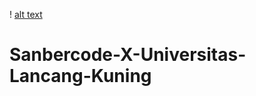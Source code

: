 ! [alt text](https://github.com/ABDR01/Sanbercode-X-Universitas-Lancang-Kuning/commit/b647bad26720b5a35da00736db7ad29ea335c8fe?raw=true)

# Sanbercode-X-Universitas-Lancang-Kuning
